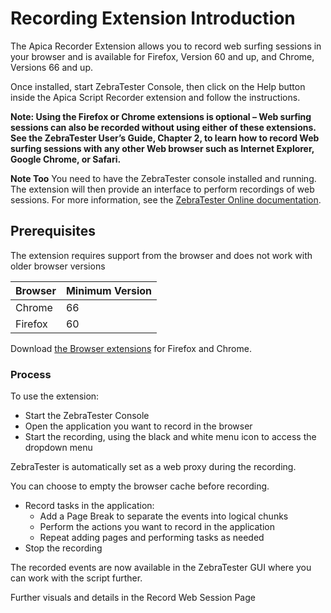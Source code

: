 # Recording Extension Introduction

The Apica Recorder Extension allows you to record web surfing sessions in your browser and is available for Firefox, Version 60 and up, and Chrome, Versions 66 and up.

Once installed, start ZebraTester Console, then click on the Help button inside the Apica Script Recorder extension and follow the instructions.

**Note: Using the Firefox or Chrome extensions is optional – Web surfing sessions can also be recorded without using either of these extensions. See the ZebraTester User’s Guide, Chapter 2, to learn how to record Web surfing sessions with any other Web browser such as Internet Explorer, Google Chrome, or Safari.**

**Note Too** You need to have the ZebraTester console installed and running. The extension will then provide an interface to perform recordings of web sessions. For more information, see the [ZebraTester Online documentation](https://apica-kb.atlassian.net/wiki/spaces/DAZT).

## Prerequisites <a href="#recordingextensionintroduction-prerequisites" id="recordingextensionintroduction-prerequisites"></a>

The extension requires support from the browser and does not work with older browser versions

| **Browser** | **Minimum Version** |
| ----------- | ------------------- |
| Chrome      | 66                  |
| Firefox     | 60                  |

Download [the Browser extensions](https://apica-kb.atlassian.net/wiki/spaces/DAZT/pages/4620878/Download+the+Extension) for Firefox and Chrome.

### Process <a href="#recordingextensionintroduction-process" id="recordingextensionintroduction-process"></a>

To use the extension:



* Start the ZebraTester Console
* Open the application you want to record in the browser
* Start the recording, using the black and white menu icon to access the dropdown menu&#x20;

ZebraTester is automatically set as a web proxy during the recording.

You can choose to empty the browser cache before recording.

* Record tasks in the application:
  * Add a Page Break to separate the events into logical chunks
  * Perform the actions you want to record in the application
  * Repeat adding pages and performing tasks as needed
* Stop the recording

The recorded events are now available in the ZebraTester GUI where you can work with the script further.

Further visuals and details in the Record Web Session Page
